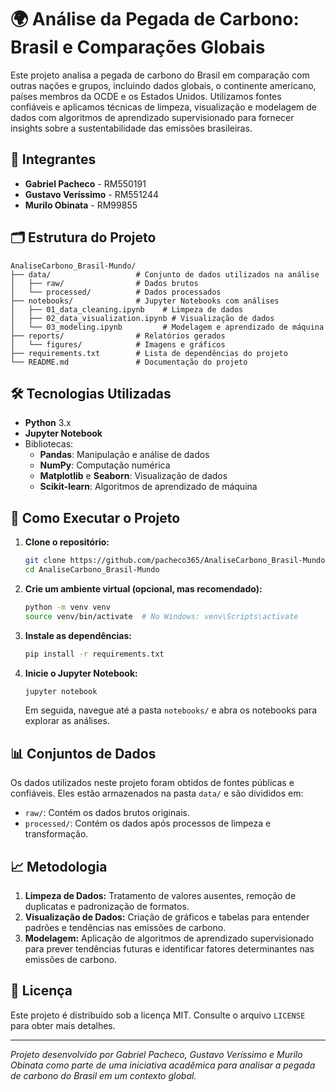 # 🌍 Análise da Pegada de Carbono: Brasil e Comparações Globais

Este projeto analisa a pegada de carbono do Brasil em comparação com outras nações e grupos, incluindo dados globais, o continente americano, países membros da OCDE e os Estados Unidos. Utilizamos fontes confiáveis e aplicamos técnicas de limpeza, visualização e modelagem de dados com algoritmos de aprendizado supervisionado para fornecer insights sobre a sustentabilidade das emissões brasileiras.

## 👥 Integrantes

- **Gabriel Pacheco** - RM550191
- **Gustavo Veríssimo** - RM551244
- **Murilo Obinata** - RM99855

## 🗂️ Estrutura do Projeto

```
AnaliseCarbono_Brasil-Mundo/
├── data/                   # Conjunto de dados utilizados na análise
│   ├── raw/                # Dados brutos
│   └── processed/          # Dados processados
├── notebooks/              # Jupyter Notebooks com análises
│   ├── 01_data_cleaning.ipynb    # Limpeza de dados
│   ├── 02_data_visualization.ipynb # Visualização de dados
│   └── 03_modeling.ipynb         # Modelagem e aprendizado de máquina
├── reports/                # Relatórios gerados
│   └── figures/            # Imagens e gráficos
├── requirements.txt        # Lista de dependências do projeto
└── README.md               # Documentação do projeto
```

## 🛠️ Tecnologias Utilizadas

- **Python** 3.x
- **Jupyter Notebook**
- Bibliotecas:
  - **Pandas**: Manipulação e análise de dados
  - **NumPy**: Computação numérica
  - **Matplotlib** e **Seaborn**: Visualização de dados
  - **Scikit-learn**: Algoritmos de aprendizado de máquina

## 🚀 Como Executar o Projeto

1. **Clone o repositório:**
   ```bash
   git clone https://github.com/pacheco365/AnaliseCarbono_Brasil-Mundo.git
   cd AnaliseCarbono_Brasil-Mundo
   ```

2. **Crie um ambiente virtual (opcional, mas recomendado):**
   ```bash
   python -m venv venv
   source venv/bin/activate  # No Windows: venv\Scripts\activate
   ```

3. **Instale as dependências:**
   ```bash
   pip install -r requirements.txt
   ```

4. **Inicie o Jupyter Notebook:**
   ```bash
   jupyter notebook
   ```
   Em seguida, navegue até a pasta `notebooks/` e abra os notebooks para explorar as análises.

## 📊 Conjuntos de Dados

Os dados utilizados neste projeto foram obtidos de fontes públicas e confiáveis. Eles estão armazenados na pasta `data/` e são divididos em:

- `raw/`: Contém os dados brutos originais.
- `processed/`: Contém os dados após processos de limpeza e transformação.

## 📈 Metodologia

1. **Limpeza de Dados:** Tratamento de valores ausentes, remoção de duplicatas e padronização de formatos.
2. **Visualização de Dados:** Criação de gráficos e tabelas para entender padrões e tendências nas emissões de carbono.
3. **Modelagem:** Aplicação de algoritmos de aprendizado supervisionado para prever tendências futuras e identificar fatores determinantes nas emissões de carbono.

## 📄 Licença

Este projeto é distribuído sob a licença MIT. Consulte o arquivo `LICENSE` para obter mais detalhes.

---

*Projeto desenvolvido por Gabriel Pacheco, Gustavo Veríssimo e Murilo Obinata como parte de uma iniciativa acadêmica para analisar a pegada de carbono do Brasil em um contexto global.*
